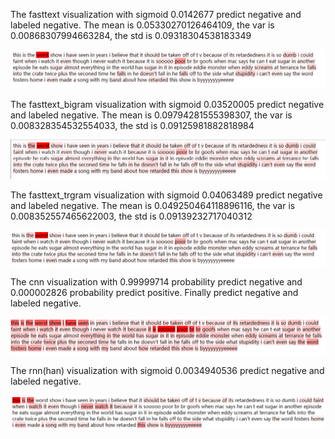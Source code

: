 The fasttext visualization with sigmoid 0.0142677 predict negative and labeled negative. The mean is 0.05330270126464109, the var is 0.00868307994663284, the std is 0.09318304538183349

![image](https://github.com/shencz/JLU-MONASH/blob/Shencz/Fasttext_visualization/Sentiment_analysis/Visualize%20samples/sample%20two/ft.png)

The fasttext_bigram visualization with sigmoid 0.03520005 predict negative and labeled negative. The mean is 0.09794281555398307, the var is 0.008328354532554033, the std is 0.09125981882818984

![image](https://github.com/shencz/JLU-MONASH/blob/Shencz/Fasttext_visualization/Sentiment_analysis/Visualize%20samples/sample%20two/ft_bigram.png)

The fasttext_trgram visualization with sigmoid 0.04063489 predict negative and labeled negative. The mean is 0.049250464118896116, the var is 0.008352557465622003, the std is 0.09139232717040312

![image](https://github.com/shencz/JLU-MONASH/blob/Shencz/Fasttext_visualization/Sentiment_analysis/Visualize%20samples/sample%20two/ft_trgram.png)


The cnn visualization with 0.99999714 probability predict negative and 0.000002826 probability predict positive. Finally predict negative and labeled negative.

![image](https://github.com/shencz/JLU-MONASH/blob/Shencz/Fasttext_visualization/Sentiment_analysis/Visualize%20samples/sample%20two/cnn.png)

The rnn(han) visualization with sigmoid 0.0034940536 predict negative and labeled negative.

![image](https://github.com/shencz/JLU-MONASH/blob/Shencz/Fasttext_visualization/Sentiment_analysis/Visualize%20samples/sample%20two/rnn(han).png)
